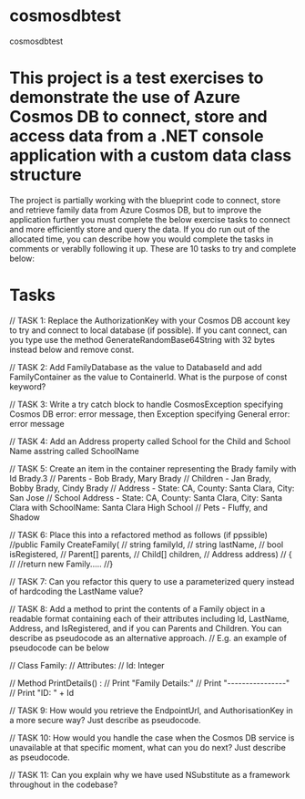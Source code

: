 # cosmosdbtest
cosmosdbtest

# This project is a test exercises to demonstrate the use of Azure Cosmos DB to connect, store and access data from a .NET console application with a custom data class structure
The project is partially working with the blueprint code to connect, store and retrieve family data from Azure Cosmos DB, but to improve the application further you must complete the below exercise tasks to connect and more efficiently store and query the data.
If you do run out of the allocated time, you can describe how you would complete the tasks in comments or verablly following it up.
These are 10 tasks to try and complete below:
# Tasks

// TASK 1: Replace the AuthorizationKey with your Cosmos DB account key to try and connect to local database (if possible). If you cant connect, can you type use the method GenerateRandomBase64String with 32 bytes instead below and remove const.

// TASK 2: Add FamilyDatabase as the value to DatabaseId and add FamilyContainer as the value to ContainerId. What is the purpose of const keyword?

// TASK 3: Write a try catch block to handle CosmosException specifying Cosmos DB error: error message, then Exception specifying General error: error message

// TASK 4: Add an Address property called School for the Child and School Name asstring called SchoolName

// TASK 5: Create an item in the container representing the Brady family with Id Brady.3
// Parents - Bob Brady, Mary Brady
// Children - Jan Brady, Bobby Brady, Cindy Brady
// Address - State: CA, County: Santa Clara, City: San Jose
// School Address - State: CA, County: Santa Clara, City: Santa Clara with SchoolName: Santa Clara High School
// Pets - Fluffy, and Shadow

// TASK 6: Place this into a refactored method as follows (if ppssible)
//public Family CreateFamily(
//    string familyId,
//    string lastName,
//    bool isRegistered,
//    Parent[] parents,
//    Child[] children,
//   Address address)
//        {
//
//return new Family.....
//}

// TASK 7: Can you refactor this query to use a parameterized query instead of hardcoding the LastName value? 

// TASK 8: Add a method to print the contents of a Family object in a readable format containing each of their attributes including Id, LastName, Address, and IsRegistered, and if you can Parents and Children. You can describe as pseudocode as an alternative approach.
// E.g. an example of pseudocode can be below

// Class Family:
//     Attributes:
//     Id: Integer

// Method PrintDetails() :
//     Print "Family Details:"
//     Print "----------------"
//     Print "ID: " + Id


// TASK 9: How would you retrieve the EndpointUrl, and AuthorisationKey in a more secure way? Just describe as pseudocode.

// TASK 10: How would you handle the case when the Cosmos DB service is unavailable at that specific moment, what can you do next? Just describe as pseudocode.

// TASK 11: Can you explain why we have used NSubstitute as a framework throughout in the codebase?